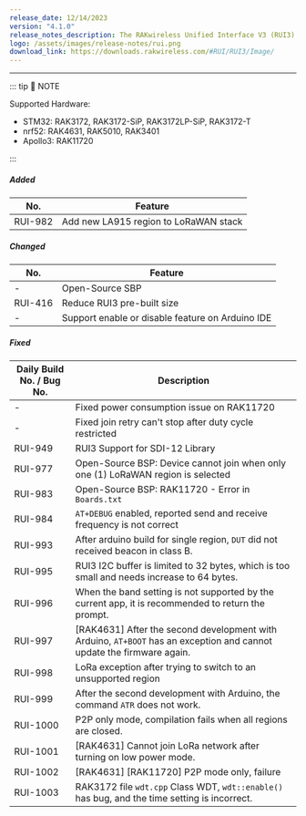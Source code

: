 ```yaml
---
release_date: 12/14/2023
version: "4.1.0"
release_notes_description: The RAKwireless Unified Interface V3 (RUI3) is designed to help IoT developers make their IoT products faster. It is compatible with RAK LPWAN modules and supports the standard AT Commands and the Binary Mode. The Binary mode is an improved version of the AT command with its efficient byte-array-based protocol and implementation of checksum. RUI3 also allows you to create your own custom firmware using RUI3 APIs that are compatible with popular IDEs like Arduino and Visual Studio. With custom firmware, you will not need any external host microcontroller or microprocessor, which can save you cost, circuit board space, and current consumption.
logo: /assets/images/release-notes/rui.png
download_link: https://downloads.rakwireless.com/#RUI/RUI3/Image/
---
```


<rk-release-notes/>

---

::: tip 📝 NOTE

Supported Hardware:

- STM32: RAK3172, RAK3172-SiP, RAK3172LP-SiP, RAK3172-T
- nrf52: RAK4631, RAK5010, RAK3401
- Apollo3: RAK11720

:::

##### Added

| No.     | Feature                               |
| ------- | ------------------------------------- |
| RUI-982 | Add new LA915 region to LoRaWAN stack |

##### Changed

| No.     | Feature                                          |
| ------- | ------------------------------------------------ |
| -       | Open-Source SBP                                  |
| RUI-416 | Reduce RUI3 pre-built size                       |
| -       | Support enable or disable feature on Arduino IDE |

##### Fixed

| Daily Build No. / Bug No. | Description                                                                                                           |
| ------------------------- | --------------------------------------------------------------------------------------------------------------------- |
| -                         | Fixed power consumption issue on RAK11720                                                                             |
| -                         | Fixed join retry can't stop after duty cycle restricted                                                               |
| RUI-949                   | RUI3 Support for SDI-12 Library                                                                                       |
| RUI-977                   | Open-Source BSP: Device cannot join when only one (1) LoRaWAN region is selected                                      |
| RUI-983                   | Open-Source BSP: RAK11720 - Error in `Boards.txt`                                                                     |
| RUI-984                   | `AT+DEBUG` enabled, reported send and receive frequency is not correct                                                |
| RUI-993                   | After arduino build for single region, `DUT` did not received beacon in class B.                                      |
| RUI-995                   | RUI3 I2C buffer is limited to 32&nbsp;bytes, which is too small and needs increase to 64&nbsp;bytes.                  |
| RUI-996                   | When the band setting is not supported by the current app, it is recommended to return the prompt.                    |
| RUI-997                   | [RAK4631] After the second development with Arduino, `AT+BOOT` has an exception and cannot update the firmware again. |
| RUI-998                   | LoRa exception after trying to switch to an unsupported region                                                        |
| RUI-999                   | After the second development with Arduino, the command `ATR` does not work.                                           |
| RUI-1000                  | P2P only mode, compilation fails when all regions are closed.                                                         |
| RUI-1001                  | [RAK4631] Cannot join LoRa network after turning on low power mode.                                                   |
| RUI-1002                  | [RAK4631] [RAK11720] P2P mode only, failure                                                                           |
| RUI-1003                  | RAK3172 file `wdt.cpp` Class WDT, `wdt::enable()` has bug, and the time setting is incorrect.                         |
